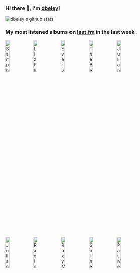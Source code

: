 ### Hi there 👋, I'm [dbeley](https://dbeley.ovh/en)!

![dbeley's github stats](https://github-readme-stats.vercel.app/api?username=dbeley)

### My most listened albums on [last.fm](https://www.last.fm/user/d_beley) in the last week

[<img src='https://lastfm.freetls.fastly.net/i/u/300x300/44ea435ee3d95f5142a6fbdde6fe6939.jpg' width='16%' height='16%' alt='Sampha - Lahai'>](https://www.last.fm/music/sampha/lahai)&nbsp;
[<img src='https://lastfm.freetls.fastly.net/i/u/300x300/38465858f84f6434faa1ce90f286ddbf.jpg' width='16%' height='16%' alt='Liz Phair - Exile in Guyville'>](https://www.last.fm/music/liz%2bphair/exile%2bin%2bguyville)&nbsp;
[<img src='https://lastfm.freetls.fastly.net/i/u/300x300/636bb0ff2f18ea8614ca670f4852d175.jpg' width='16%' height='16%' alt='Everything Everything - Raw Data Feel'>](https://www.last.fm/music/everything%2beverything/raw%2bdata%2bfeel)&nbsp;
[<img src='https://lastfm.freetls.fastly.net/i/u/300x300/deaec2d4735bea0d1c45fc75261624ae.jpg' width='16%' height='16%' alt='The Beatles - Revolver'>](https://www.last.fm/music/the%2bbeatles/revolver)&nbsp;
[<img src='https://lastfm.freetls.fastly.net/i/u/300x300/43e43f810b492a448bc4e309896b2b3b.jpg' width='16%' height='16%' alt='Julian Lage - Squint'>](https://www.last.fm/music/julian%2blage/squint)&nbsp;
<br>
[<img src='https://lastfm.freetls.fastly.net/i/u/300x300/37d6bb8fb0b6b06ea38ec2fa73d8aca5.jpg' width='16%' height='16%' alt='Julian Lage - View With A Room'>](https://www.last.fm/music/julian%2blage/view%2bwith%2ba%2broom)&nbsp;
[<img src='https://lastfm.freetls.fastly.net/i/u/300x300/8d91b7dd13084606b99d756175917f7d.png' width='16%' height='16%' alt='Radiohead - In Rainbows'>](https://www.last.fm/music/radiohead/in%2brainbows)&nbsp;
[<img src='https://lastfm.freetls.fastly.net/i/u/300x300/254b715c587f42dbc25cbed0e3cda61e.png' width='16%' height='16%' alt='Roxy Music - Avalon'>](https://www.last.fm/music/roxy%2bmusic/avalon)&nbsp;
[<img src='https://lastfm.freetls.fastly.net/i/u/300x300/aeea855e217aa41ae168d02f5e008d2e.jpg' width='16%' height='16%' alt='Shiner - Lula Divinia'>](https://www.last.fm/music/shiner/lula%2bdivinia)&nbsp;
[<img src='https://lastfm.freetls.fastly.net/i/u/300x300/36be9b1ac7c6edb648990b10ca767952.jpg' width='16%' height='16%' alt='Pat Metheny Group - Letter From Home'>](https://www.last.fm/music/pat%2bmetheny%2bgroup/letter%2bfrom%2bhome)&nbsp;
<br>
